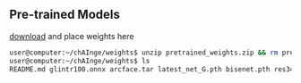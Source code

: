 ## Pre-trained Models

[download](https://drive.google.com/file/d/13uq5-_WAEssJvPB0PRpYbb3g4sI6b8Z7/view?usp=sharing) and place weights here

```bash
user@computer:~/chAInge/weights$ unzip pretrained_weights.zip && rm pretrained_weights.zip
user@computer:~/chAInge/weights$ ls
README.md glintr100.onnx arcface.tar latest_net_G.pth bisenet.pth res34_fair_align_multi_7-20190809.pt fairface_alldata_4race_20191111.pt scrfd_10g_bnkps.onnx
```
